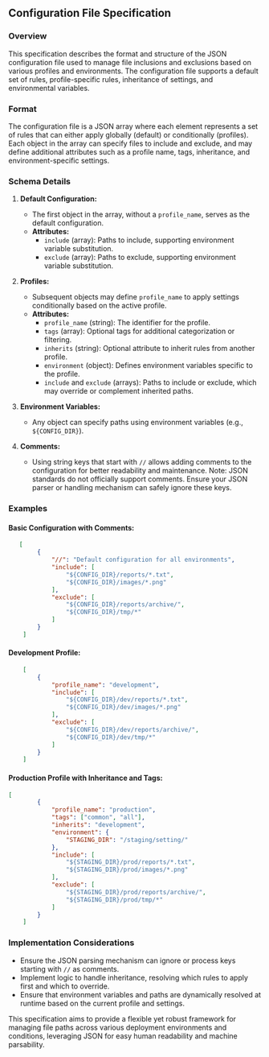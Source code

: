 
## Configuration File Specification

### Overview

This specification describes the format and structure of the JSON
configuration file used to manage file inclusions and exclusions based on
various profiles and environments. The configuration file supports a default
set of rules, profile-specific rules, inheritance of settings, and
environmental variables.

### Format

The configuration file is a JSON array where each element represents a set of
rules that can either apply globally (default) or conditionally (profiles).
Each object in the array can specify files to include and exclude, and may
define additional attributes such as a profile name, tags, inheritance, and
environment-specific settings.

### Schema Details

  1. **Default Configuration:**

     * The first object in the array, without a `profile_name`, serves as the default configuration.
     * **Attributes:**
       * `include` (array): Paths to include, supporting environment variable substitution.
       * `exclude` (array): Paths to exclude, supporting environment variable substitution.
  2. **Profiles:**

     * Subsequent objects may define `profile_name` to apply settings conditionally based on the active profile.
     * **Attributes:**
       * `profile_name` (string): The identifier for the profile.
       * `tags` (array): Optional tags for additional categorization or filtering.
       * `inherits` (string): Optional attribute to inherit rules from another profile.
       * `environment` (object): Defines environment variables specific to the profile.
       * `include` and `exclude` (arrays): Paths to include or exclude, which may override or complement inherited paths.
  3. **Environment Variables:**

     * Any object can specify paths using environment variables (e.g., `${CONFIG_DIR}`).
  4. **Comments:**

     * Using string keys that start with `//` allows adding comments to the configuration for better readability and maintenance. Note: JSON standards do not officially support comments. Ensure your JSON parser or handling mechanism can safely ignore these keys.

### Examples

#### Basic Configuration with Comments:

    
    
```json
   [
        {
            "//": "Default configuration for all environments",
            "include": [
                "${CONFIG_DIR}/reports/*.txt",
                "${CONFIG_DIR}/images/*.png"
            ],
            "exclude": [
                "${CONFIG_DIR}/reports/archive/",
                "${CONFIG_DIR}/tmp/*"
            ]
        }
    ]
```

#### Development Profile:

    
    
```json
    [
        {
            "profile_name": "development",
            "include": [
                "${CONFIG_DIR}/dev/reports/*.txt",
                "${CONFIG_DIR}/dev/images/*.png"
            ],
            "exclude": [
                "${CONFIG_DIR}/dev/reports/archive/",
                "${CONFIG_DIR}/dev/tmp/*"
            ]
        }
    ]
```    

#### Production Profile with Inheritance and Tags:
    
    
```json
[
        {
            "profile_name": "production",
            "tags": ["common", "all"],
            "inherits": "development",
            "environment": {
                "STAGING_DIR": "/staging/setting/"
            },
            "include": [
                "${STAGING_DIR}/prod/reports/*.txt",
                "${STAGING_DIR}/prod/images/*.png"
            ],
            "exclude": [
                "${STAGING_DIR}/prod/reports/archive/",
                "${STAGING_DIR}/prod/tmp/*"
            ]
        }
    ]
```   

### Implementation Considerations

  * Ensure the JSON parsing mechanism can ignore or process keys starting with `//` as comments.
  * Implement logic to handle inheritance, resolving which rules to apply first and which to override.
  * Ensure that environment variables and paths are dynamically resolved at runtime based on the current profile and settings.

This specification aims to provide a flexible yet robust framework for
managing file paths across various deployment environments and conditions,
leveraging JSON for easy human readability and machine parsability.